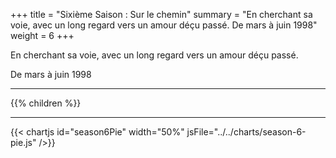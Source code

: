 +++
title = "Sixième Saison : Sur le chemin"
summary = "En cherchant sa voie, avec un long regard vers un amour déçu passé. De mars à juin 1998"
weight = 6
+++

En cherchant sa voie, avec un long regard vers un amour déçu passé.

De mars à juin 1998

---
{{% children  %}}

---
{{< chartjs id="season6Pie" width="50%" jsFile="../../charts/season-6-pie.js" />}}
